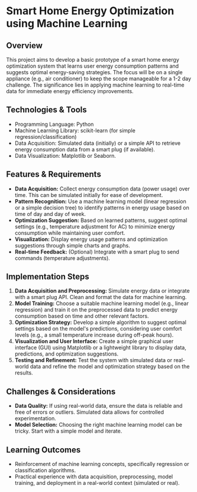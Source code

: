 #  Smart Home Energy Optimization using Machine Learning

## Overview
This project aims to develop a basic prototype of a smart home energy optimization system that learns user energy consumption patterns and suggests optimal energy-saving strategies.  The focus will be on a single appliance (e.g., air conditioner) to keep the scope manageable for a 1-2 day challenge.  The significance lies in applying machine learning to real-time data for immediate energy efficiency improvements.

## Technologies & Tools
- Programming Language: Python
- Machine Learning Library: scikit-learn (for simple regression/classification)
- Data Acquisition: Simulated data (initially) or a simple API to retrieve energy consumption data from a smart plug (if available).
- Data Visualization: Matplotlib or Seaborn.

## Features & Requirements
- **Data Acquisition:**  Collect energy consumption data (power usage) over time.  This can be simulated initially for ease of development.
- **Pattern Recognition:** Use a machine learning model (linear regression or a simple decision tree) to identify patterns in energy usage based on time of day and day of week.
- **Optimization Suggestion:** Based on learned patterns, suggest optimal settings (e.g., temperature adjustment for AC) to minimize energy consumption while maintaining user comfort.
- **Visualization:** Display energy usage patterns and optimization suggestions through simple charts and graphs.
- **Real-time Feedback:** (Optional) Integrate with a smart plug to send commands (temperature adjustments).

## Implementation Steps
1. **Data Acquisition and Preprocessing:** Simulate energy data or integrate with a smart plug API. Clean and format the data for machine learning.
2. **Model Training:** Choose a suitable machine learning model (e.g., linear regression) and train it on the preprocessed data to predict energy consumption based on time and other relevant factors.
3. **Optimization Strategy:** Develop a simple algorithm to suggest optimal settings based on the model's predictions, considering user comfort levels (e.g., a small temperature increase during off-peak hours).
4. **Visualization and User Interface:** Create a simple graphical user interface (GUI) using Matplotlib or a lightweight library to display data, predictions, and optimization suggestions.
5. **Testing and Refinement:** Test the system with simulated data or real-world data and refine the model and optimization strategy based on the results.

## Challenges & Considerations
- **Data Quality:**  If using real-world data, ensure the data is reliable and free of errors or outliers.  Simulated data allows for controlled experimentation.
- **Model Selection:** Choosing the right machine learning model can be tricky. Start with a simple model and iterate.

## Learning Outcomes
- Reinforcement of machine learning concepts, specifically regression or classification algorithms.
- Practical experience with data acquisition, preprocessing, model training, and deployment in a real-world context (simulated or real).

